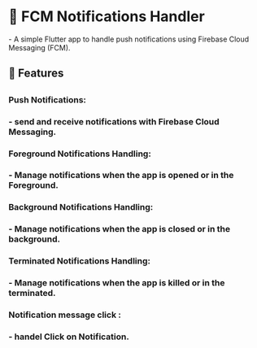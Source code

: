 <h1>📲 FCM Notifications Handler</h1>
- A simple Flutter app to handle push notifications using Firebase Cloud Messaging (FCM).

<h2>🚀 Features <h2>
<h3> Push Notifications:<h3> 
- send and receive notifications with Firebase Cloud Messaging.
<h3> Foreground Notifications Handling:<h3>
- Manage notifications when the app is opened or in the Foreground.
<h3> Background Notifications Handling:<h3> 
- Manage notifications when the app is closed or in the background.
<h3> Terminated Notifications Handling:<h3> 
- Manage notifications when the app is killed or in the terminated.
<h3> Notification message click :<h3> 
- handel Click on Notification.

